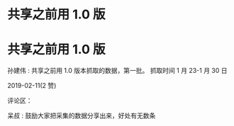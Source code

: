 # 共享之前用 1.0 版

# 共享之前用 1.0 版

孙建伟 : 共享之前用 1.0 版本抓取的数据，第一批。 抓取时间 1 月 23-1 月 30 日

2019-02-11(2 赞)

评论区：

呆叔 : 鼓励大家把采集的数据分享出来，好处有无数条